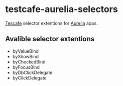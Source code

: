 # testcafe-aurelia-selectors

[Tescafe](https://github.com/DevExpress/testcafe) selector extentions for [Aurelia](https://github.com/aurelia/framework) apps.

## Avalible selector extentions
- byValueBind
- byShowBind
- byCheckedBind
- byFocusBind
- byDbClickDelegate
- byClickDelegate